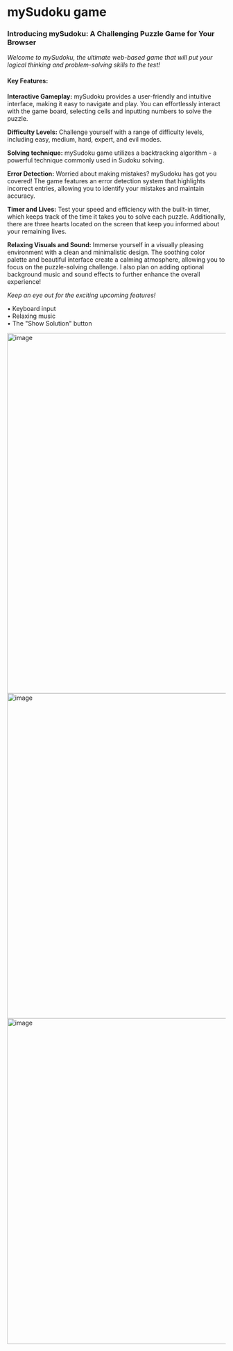 # mySudoku game

### Introducing mySudoku: A Challenging Puzzle Game for Your Browser  
*Welcome to mySudoku, the ultimate web-based game that will put your logical thinking and problem-solving skills to the test!*  
  
#### Key Features: 
  
**Interactive Gameplay:** mySudoku provides a user-friendly and intuitive interface, making it easy to navigate and play. You can effortlessly interact with the game board, selecting cells and inputting numbers to solve the puzzle.  
  
**Difficulty Levels:** Challenge yourself with a range of difficulty levels, including easy, medium, hard, expert, and evil modes. 
  
**Solving technique:** mySudoku game utilizes a backtracking algorithm - a powerful technique commonly used in Sudoku solving.  

**Error Detection:** Worried about making mistakes? mySudoku has got you covered! The game features an error detection system that highlights incorrect entries, allowing you to identify your mistakes and maintain accuracy.  
  
**Timer and Lives:** Test your speed and efficiency with the built-in timer, which keeps track of the time it takes you to solve each puzzle. Additionally, there are three hearts located on the screen that keep you informed about your remaining lives.  
  
**Relaxing Visuals and Sound:** Immerse yourself in a visually pleasing environment with a clean and minimalistic design. The soothing color palette and beautiful interface create a calming atmosphere, allowing you to focus on the puzzle-solving challenge. I also plan on adding optional background music and sound effects to further enhance the overall experience!  
  
*Keep an eye out for the exciting upcoming features!*  

•	Keyboard input  
•	Relaxing music  
•	The "Show Solution" button  

<img width="1894" height="830" alt="image" src="https://github.com/user-attachments/assets/83e4cc83-14a7-4429-abd1-8d45c7554053" />
<img width="1919" height="749" alt="image" src="https://github.com/user-attachments/assets/ee6c8fa8-e38d-4659-9cf1-ee1f8875ddc8" />
<img width="1919" height="751" alt="image" src="https://github.com/user-attachments/assets/44c988c7-2ca7-412e-8f7d-1cd815b41ab0" />
